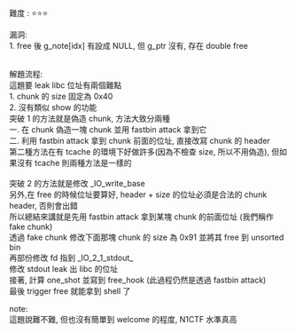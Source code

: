 難度 :  :star::star::star:
  

漏洞: <br>
    1. free 後 g_note[idx] 有設成 NULL, 但 g_ptr 沒有, 存在 double free <br><br>
    

解題流程: <br>
    這題要 leak libc 位址有兩個難點 <br>
    1. chunk 的 size 固定為 0x40<br>
    2. 沒有類似 show 的功能 <br>
    突破 1 的方法就是偽造 chunk, 方法大致分兩種<br>
    一. 在 chunk 偽造一塊 chunk 並用 fastbin attack 拿到它<br>
    二. 利用 fastbin attack 拿到 chunk 前面的位址, 直接改寫 chunk 的 header <br>
    第二種方法在有 tcache 的環境下好做許多(因為不檢查 size, 所以不用偽造), 但如果沒有 tcache 則兩種方法是一樣的 <br><br>
    突破 2 的方法就是修改 \_IO_write_base <br>
    另外,在 free 的時候位址要算好,  header + size 的位址必須是合法的 chunk header, 否則會出錯 <br>
    所以總結來講就是先用 fastbin attack 拿到某塊 chunk 的前面位址 (我們稱作 fake chunk)<br>
    透過 fake chunk 修改下面那塊 chunk 的 size 為 0x91 並將其 free 到 unsorted bin <br>
    再部份修改 fd 指到 \_IO_2_1_stdout_ <br>
    修改 stdout leak 出 libc 的位址 <br>
    接著, 計算 one_shot 並寫到 free_hook (此過程仍然是透過 fastbin attack)<br>
    最後 trigger free 就能拿到 shell 了 <br>
    
    
note:<br>
    這題說難不難, 但也沒有簡單到 welcome 的程度, N1CTF 水準真高 <br>
    
